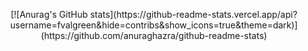 
<p align="center">
  [![Anurag's GitHub stats](https://github-readme-stats.vercel.app/api?username=fvalgreen&hide=contribs&show_icons=true&theme=dark)](https://github.com/anuraghazra/github-readme-stats)
</p>


